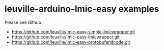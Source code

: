 # leuville-arduino-lmic-easy examples

Please see Github:
- https://github.com/leuville/lmic-easy-simple-lmicwrapper.git
- https://github.com/leuville/lmic-easy-lmicwrapper.git
- https://github.com/leuville/lmic-easy-protobufendnode.git


